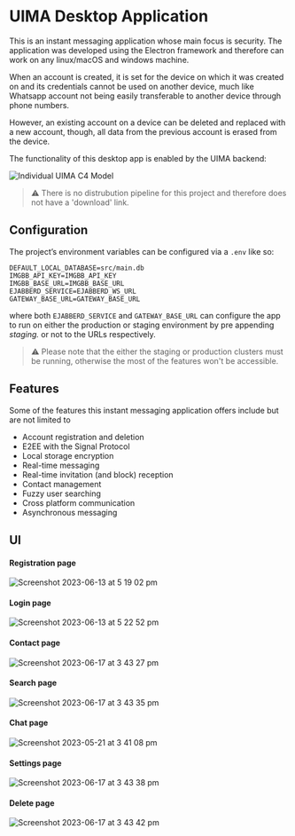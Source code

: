 # UIMA Desktop Application 

This is an instant messaging application whose main focus is security. The application was developed using the Electron framework and therefore can work on any linux/macOS and windows machine. 

When an account is created, it is set for the device on which it was created on and its credentials cannot be used on another device, much like Whatsapp account not being easily transferable to another device through phone numbers. 

However, an existing account on a device can be deleted and replaced with a new account, though, all data from the previous account is erased from the device. 

The functionality of this desktop app is enabled by the UIMA backend:

![Individual  UIMA C4 Model](https://github.com/UIMA-Messaging/uima-desktop/assets/56337726/7e00e514-23d2-40c4-861e-8d0b6e9c6691)

> ⚠ There is no distrubution pipeline for this project and therefore does not have a 'download' link.

## Configuration
The project’s environment variables can be configured via a `.env` like so:
```
DEFAULT_LOCAL_DATABASE=src/main.db
IMGBB_API_KEY=IMGBB_API_KEY
IMGBB_BASE_URL=IMGBB_BASE_URL
EJABBERD_SERVICE=EJABBERD_WS_URL
GATEWAY_BASE_URL=GATEWAY_BASE_URL
```

where both `EJABBERD_SERVICE` and `GATEWAY_BASE_URL` can configure the app to run on either the production or staging environment by pre appending *staging.* or not to the URLs respectively. 

> ⚠ Please note that the either the staging or production clusters must be running, otherwise the most of the features won't be accessible.

## Features
Some of the features this instant messaging application offers include but are not limited to 
- Account registration and deletion
- E2EE with the Signal Protocol
- Local storage encryption
- Real-time messaging
- Real-time invitation (and block) reception 
- Contact management
- Fuzzy user searching
- Cross platform communication
- Asynchronous messaging

## UI

#### Registration page 

![Screenshot 2023-06-13 at 5 19 02 pm](https://github.com/UIMA-Messaging/uima-desktop/assets/56337726/4a0338cf-f396-4b8f-802f-b32bae1f06e5)

#### Login page

![Screenshot 2023-06-13 at 5 22 52 pm](https://github.com/UIMA-Messaging/uima-desktop/assets/56337726/d6d601a7-d213-4405-9cb1-652bb1580a70)

#### Contact page

![Screenshot 2023-06-17 at 3 43 27 pm](https://github.com/UIMA-Messaging/uima-desktop/assets/56337726/6f5e6167-f139-4b08-be1e-e3e8608e69c2)

#### Search page

![Screenshot 2023-06-17 at 3 43 35 pm](https://github.com/UIMA-Messaging/uima-desktop/assets/56337726/016212ef-e57f-437f-8653-6c2ee7331ca4)

#### Chat page

![Screenshot 2023-05-21 at 3 41 08 pm](https://github.com/UIMA-Messaging/uima-desktop/assets/56337726/ed732288-3463-48e3-9c81-f425a2b1e700)

#### Settings page

![Screenshot 2023-06-17 at 3 43 38 pm](https://github.com/UIMA-Messaging/uima-desktop/assets/56337726/7cbf879d-ab6e-4907-85b5-632f87fa7821)

#### Delete page 

![Screenshot 2023-06-17 at 3 43 42 pm](https://github.com/UIMA-Messaging/uima-desktop/assets/56337726/9fdca1ae-b889-40c2-9b84-2d1f7db41e2b)

